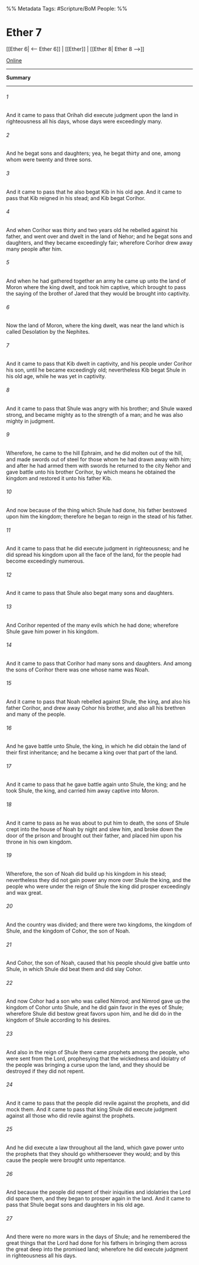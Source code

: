 %% Metadata
Tags: #Scripture/BoM
People: 
%%
# Ether 7
[[Ether 6| <-- Ether 6]] | [[Ether]] | [[Ether 8| Ether 8 -->]]

[Online](https://churchofjesuschrist.org/study/scriptures/bofm/ether/7?lang=eng)

---
__Summary__



---
###### 1
And it came to pass that Orihah did execute judgment upon the land in righteousness all his days, whose days were exceedingly many.
###### 2
And he begat sons and daughters; yea, he begat thirty and one, among whom were twenty and three sons.
###### 3
And it came to pass that he also begat Kib in his old age. And it came to pass that Kib reigned in his stead; and Kib begat Corihor.
###### 4
And when Corihor was thirty and two years old he rebelled against his father, and went over and dwelt in the land of Nehor; and he begat sons and daughters, and they became exceedingly fair; wherefore Corihor drew away many people after him.
###### 5
And when he had gathered together an army he came up unto the land of Moron where the king dwelt, and took him captive, which brought to pass the saying of the brother of Jared that they would be brought into captivity.
###### 6
Now the land of Moron, where the king dwelt, was near the land which is called Desolation by the Nephites.
###### 7
And it came to pass that Kib dwelt in captivity, and his people under Corihor his son, until he became exceedingly old; nevertheless Kib begat Shule in his old age, while he was yet in captivity.
###### 8
And it came to pass that Shule was angry with his brother; and Shule waxed strong, and became mighty as to the strength of a man; and he was also mighty in judgment.
###### 9
Wherefore, he came to the hill Ephraim, and he did molten out of the hill, and made swords out of steel for those whom he had drawn away with him; and after he had armed them with swords he returned to the city Nehor and gave battle unto his brother Corihor, by which means he obtained the kingdom and restored it unto his father Kib.
###### 10
And now because of the thing which Shule had done, his father bestowed upon him the kingdom; therefore he began to reign in the stead of his father.
###### 11
And it came to pass that he did execute judgment in righteousness; and he did spread his kingdom upon all the face of the land, for the people had become exceedingly numerous.
###### 12
And it came to pass that Shule also begat many sons and daughters.
###### 13
And Corihor repented of the many evils which he had done; wherefore Shule gave him power in his kingdom.
###### 14
And it came to pass that Corihor had many sons and daughters. And among the sons of Corihor there was one whose name was Noah.
###### 15
And it came to pass that Noah rebelled against Shule, the king, and also his father Corihor, and drew away Cohor his brother, and also all his brethren and many of the people.
###### 16
And he gave battle unto Shule, the king, in which he did obtain the land of their first inheritance; and he became a king over that part of the land.
###### 17
And it came to pass that he gave battle again unto Shule, the king; and he took Shule, the king, and carried him away captive into Moron.
###### 18
And it came to pass as he was about to put him to death, the sons of Shule crept into the house of Noah by night and slew him, and broke down the door of the prison and brought out their father, and placed him upon his throne in his own kingdom.
###### 19
Wherefore, the son of Noah did build up his kingdom in his stead; nevertheless they did not gain power any more over Shule the king, and the people who were under the reign of Shule the king did prosper exceedingly and wax great.
###### 20
And the country was divided; and there were two kingdoms, the kingdom of Shule, and the kingdom of Cohor, the son of Noah.
###### 21
And Cohor, the son of Noah, caused that his people should give battle unto Shule, in which Shule did beat them and did slay Cohor.
###### 22
And now Cohor had a son who was called Nimrod; and Nimrod gave up the kingdom of Cohor unto Shule, and he did gain favor in the eyes of Shule; wherefore Shule did bestow great favors upon him, and he did do in the kingdom of Shule according to his desires.
###### 23
And also in the reign of Shule there came prophets among the people, who were sent from the Lord, prophesying that the wickedness and idolatry of the people was bringing a curse upon the land, and they should be destroyed if they did not repent.
###### 24
And it came to pass that the people did revile against the prophets, and did mock them. And it came to pass that king Shule did execute judgment against all those who did revile against the prophets.
###### 25
And he did execute a law throughout all the land, which gave power unto the prophets that they should go whithersoever they would; and by this cause the people were brought unto repentance.
###### 26
And because the people did repent of their iniquities and idolatries the Lord did spare them, and they began to prosper again in the land. And it came to pass that Shule begat sons and daughters in his old age.
###### 27
And there were no more wars in the days of Shule; and he remembered the great things that the Lord had done for his fathers in bringing them across the great deep into the promised land; wherefore he did execute judgment in righteousness all his days.



